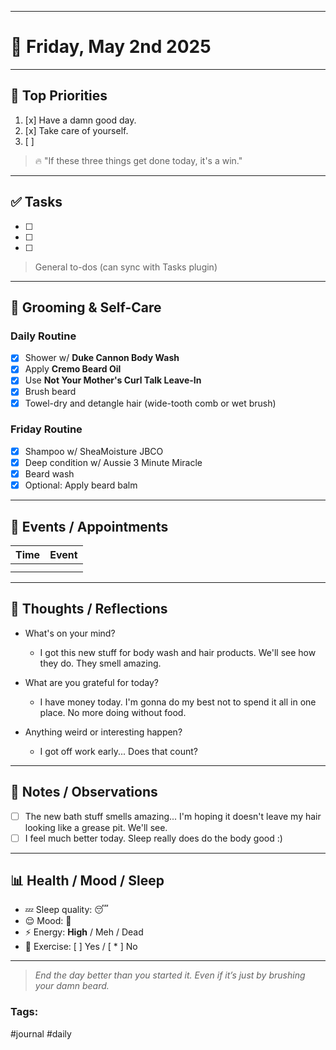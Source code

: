 
---
# 📅 Friday, May 2nd 2025

---

## 🌟 Top Priorities
1. [x] Have a damn good day.
2. [x] Take care of yourself.
3. [ ] 

> 🔥 "If these three things get done today, it's a win."

---

## ✅ Tasks
- [ ] 
- [ ] 
- [ ] 
> General to-dos (can sync with Tasks plugin)

---

## 🧼 Grooming & Self-Care

### Daily Routine
- [x] Shower w/ **Duke Cannon Body Wash**
- [x] Apply **Cremo Beard Oil**
- [x] Use **Not Your Mother's Curl Talk Leave-In**
- [x] Brush beard
- [x] Towel-dry and detangle hair (wide-tooth comb or wet brush)

### Friday Routine
- [x] Shampoo w/ SheaMoisture JBCO
- [x] Deep condition w/ Aussie 3 Minute Miracle
- [x] Beard wash
- [x] Optional: Apply beard balm

---

## 📆 Events / Appointments
| Time | Event |
|------|-------|
|      |       |
|      |       |

---

## 🧠 Thoughts / Reflections
- What's on your mind?
	- I got this new stuff for body wash and hair products. We'll see how they do. They smell amazing.

- What are you grateful for today?
	- I have money today. I'm gonna do my best not to spend it all in one place. No more doing without food.

- Anything weird or interesting happen?
	- I got off work early... Does that count?

---

## 💬 Notes / Observations
- [ ] The new bath stuff smells amazing... I'm hoping it doesn't leave my hair looking like a grease pit. We'll see.
- [ ] I feel much better today. Sleep really does do the body good :)

---

## 📊 Health / Mood / Sleep
- 💤 Sleep quality: 😴  
- 😌 Mood: 🙂  
- ⚡ Energy: **High** / Meh / Dead  
- 🏃 Exercise: [  ] Yes / [ * ] No

---

> *End the day better than you started it. Even if it’s just by brushing your damn beard.*

### Tags:
#journal #daily